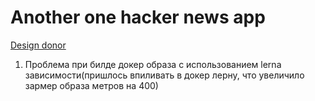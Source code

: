 # Another one hacker news app
[Design donor](https://dribbble.com/shots/3219317-Hacker-News-Redesign/attachments/688064?mode=media)

1) Проблема при билде докер образа с использованием lerna зависимости(пришлось впиливать в докер лерну, что увеличило зармер образа метров на 400)
